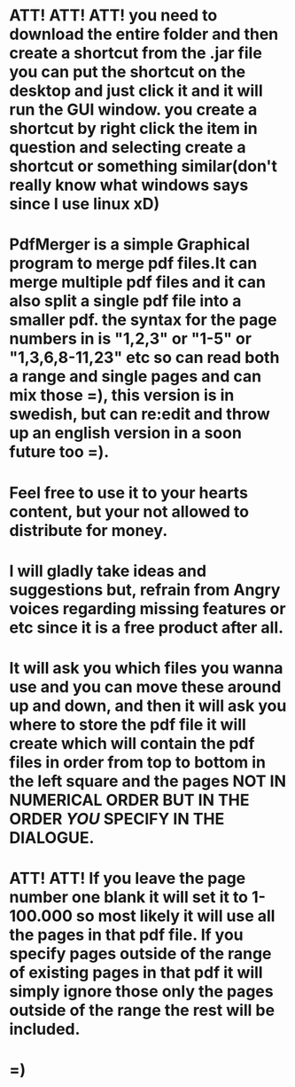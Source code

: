 # ATT! ATT! ATT! you need to download the entire folder and then create a shortcut from the .jar file you can put the shortcut on the desktop and just click it and it will run the GUI window. you create a shortcut by right click the item in question and selecting create a shortcut or something similar(don't really know what windows says since I use linux xD)
#
#
# PdfMerger is a simple Graphical program to merge pdf files.It can merge multiple pdf files and it can also split a single pdf file into a smaller pdf. the syntax for the page numbers in is "1,2,3" or "1-5" or "1,3,6,8-11,23" etc so can read both a range and single pages and can mix those =), this version is in swedish, but can re:edit and throw up an english version in a soon future too =).


# Feel free to use it to your hearts content, but your not allowed to distribute for money.
# I will gladly take ideas and suggestions but, refrain from Angry voices regarding missing features or etc since it is a free product after all.
# It will ask you which files you wanna use and you can move these around up and down, and then it will ask you where to store the pdf file it will create which will contain the pdf files in order from top to bottom in the left square and the pages NOT IN NUMERICAL ORDER BUT IN THE ORDER _YOU_ SPECIFY IN THE DIALOGUE.

# ATT! ATT! If you leave the page number one blank it will set it to 1-100.000 so most likely it will use all the pages in that pdf file. If you specify pages outside of the range of existing pages in that pdf it will simply ignore those only the pages outside of the range the rest will be included.

# =)
